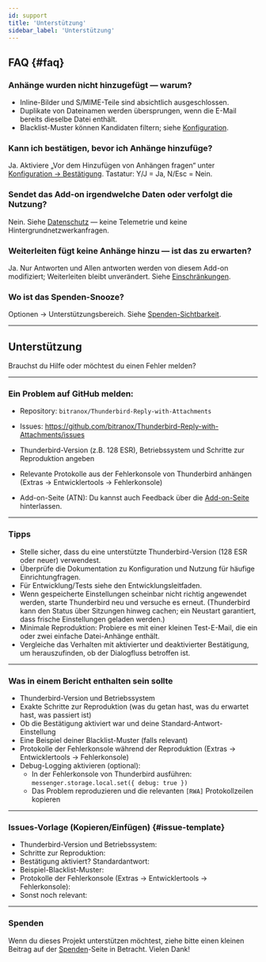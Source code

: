 ```yaml
---
id: support
title: 'Unterstützung'
sidebar_label: 'Unterstützung'
---
```


## FAQ {#faq}

### Anhänge wurden nicht hinzugefügt — warum?

- Inline-Bilder und S/MIME-Teile sind absichtlich ausgeschlossen.
- Duplikate von Dateinamen werden übersprungen, wenn die E-Mail bereits dieselbe Datei enthält.
- Blacklist-Muster können Kandidaten filtern; siehe [Konfiguration](configuration#blacklist-glob-patterns).

### Kann ich bestätigen, bevor ich Anhänge hinzufüge?

Ja. Aktiviere „Vor dem Hinzufügen von Anhängen fragen“ unter [Konfiguration → Bestätigung](configuration#confirmation). Tastatur: Y/J = Ja, N/Esc = Nein.

### Sendet das Add-on irgendwelche Daten oder verfolgt die Nutzung?

Nein. Siehe [Datenschutz](privacy) — keine Telemetrie und keine Hintergrundnetzwerkanfragen.

### Weiterleiten fügt keine Anhänge hinzu — ist das zu erwarten?

Ja. Nur Antworten und Allen antworten werden von diesem Add-on modifiziert; Weiterleiten bleibt unverändert. Siehe [Einschränkungen](usage#limitations).

### Wo ist das Spenden-Snooze?

Optionen → Unterstützungsbereich. Siehe [Spenden-Sichtbarkeit](configuration#donation-visibility).

---

## Unterstützung

Brauchst du Hilfe oder möchtest du einen Fehler melden?

---

### Ein Problem auf GitHub melden:

- Repository: `bitranox/Thunderbird-Reply-with-Attachments`
- Issues: https://github.com/bitranox/Thunderbird-Reply-with-Attachments/issues
- Thunderbird-Version (z.B. 128 ESR), Betriebssystem und Schritte zur Reproduktion angeben
- Relevante Protokolle aus der Fehlerkonsole von Thunderbird anhängen (Extras → Entwicklertools → Fehlerkonsole)

- Add-on-Seite (ATN): Du kannst auch Feedback über die [Add-on-Seite](https://addons.thunderbird.net/thunderbird/addon/reply-with-attachments) hinterlassen.

---

### Tipps

- Stelle sicher, dass du eine unterstützte Thunderbird-Version (128 ESR oder neuer) verwendest.
- Überprüfe die Dokumentation zu Konfiguration und Nutzung für häufige Einrichtungfragen.
- Für Entwicklung/Tests siehe den Entwicklungsleitfaden.
- Wenn gespeicherte Einstellungen scheinbar nicht richtig angewendet werden, starte Thunderbird neu und versuche es erneut. (Thunderbird kann den Status über Sitzungen hinweg cachen; ein Neustart garantiert, dass frische Einstellungen geladen werden.)
- Minimale Reproduktion: Probiere es mit einer kleinen Test-E-Mail, die ein oder zwei einfache Datei-Anhänge enthält.
- Vergleiche das Verhalten mit aktivierter und deaktivierter Bestätigung, um herauszufinden, ob der Dialogfluss betroffen ist.

---

### Was in einem Bericht enthalten sein sollte

- Thunderbird-Version und Betriebssystem
- Exakte Schritte zur Reproduktion (was du getan hast, was du erwartet hast, was passiert ist)
- Ob die Bestätigung aktiviert war und deine Standard-Antwort-Einstellung
- Eine Beispiel deiner Blacklist-Muster (falls relevant)
- Protokolle der Fehlerkonsole während der Reproduktion (Extras → Entwicklertools → Fehlerkonsole)
- Debug-Logging aktivieren (optional):
  - In der Fehlerkonsole von Thunderbird ausführen: `messenger.storage.local.set({ debug: true })`
  - Das Problem reproduzieren und die relevanten `[RWA]` Protokollzeilen kopieren

---

### Issues-Vorlage (Kopieren/Einfügen) {#issue-template}

- Thunderbird-Version und Betriebssystem:
- Schritte zur Reproduktion:
- Bestätigung aktiviert? Standardantwort:
- Beispiel-Blacklist-Muster:
- Protokolle der Fehlerkonsole (Extras → Entwicklertools → Fehlerkonsole):
- Sonst noch relevant:

---

### Spenden

Wenn du dieses Projekt unterstützen möchtest, ziehe bitte einen kleinen Beitrag auf der [Spenden](donation)-Seite in Betracht. Vielen Dank!

